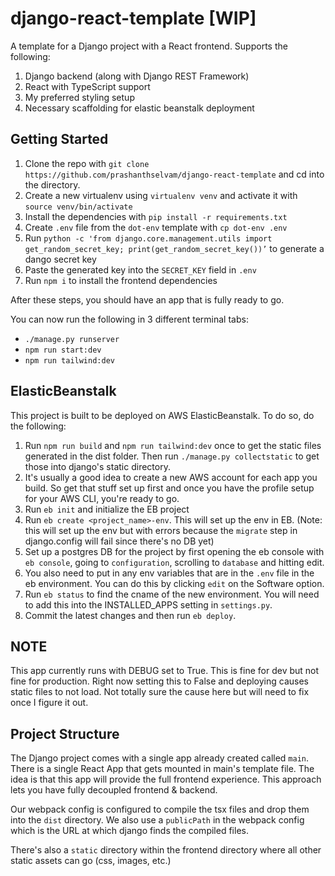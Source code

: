 # django-react-template [WIP]

A template for a Django project with a React frontend. Supports the following:
1. Django backend (along with Django REST Framework)
2. React with TypeScript support
3. My preferred styling setup
4. Necessary scaffolding for elastic beanstalk deployment

## Getting Started

1. Clone the repo with `git clone https://github.com/prashanthselvam/django-react-template` and cd into the directory.
2. Create a new virtualenv using `virtualenv venv` and activate it with `source venv/bin/activate`
3. Install the dependencies with `pip install -r requirements.txt`
4. Create `.env` file from the `dot-env` template with `cp dot-env .env`
5. Run `python -c 'from django.core.management.utils import get_random_secret_key; print(get_random_secret_key())’` to generate a dango secret key
6. Paste the generated key into the `SECRET_KEY` field in `.env`
7. Run `npm i` to install the frontend dependencies

After these steps, you should have an app that is fully ready to go. 

You can now run the following in 3 different terminal tabs:
 - `./manage.py runserver`
 - `npm run start:dev`
 - `npm run tailwind:dev`

## ElasticBeanstalk

This project is built to be deployed on AWS ElasticBeanstalk. To do so,
do the following:

1. Run `npm run build` and `npm run tailwind:dev` once to get the static
files generated in the dist folder. Then run `./manage.py collectstatic` to
get those into django's static directory.
2. It's usually a good idea to create a new AWS account for each app you 
build. So get that stuff set up first and once you have the profile setup
for your AWS CLI, you're ready to go. 
3. Run `eb init` and initialize the EB project 
4. Run `eb create <project_name>-env`. This will set up the env in EB. (Note:
this will set up the env but with errors because the `migrate` step in django.config
will fail since there's no DB yet)
5. Set up a postgres DB for the project by first opening the eb console 
with `eb console`, going to `configuration`, scrolling to `database` and
hitting edit. 
6. You also need to put in any env variables that are in the `.env` file
in the eb environment. You can do this by clicking `edit` on the Software
option. 
7. Run `eb status` to find the cname of the new environment. You will need
to add this into the INSTALLED_APPS setting in `settings.py`. 
8. Commit the latest changes and then run `eb deploy`.

## NOTE
This app currently runs with DEBUG set to True. This is fine for dev but
not fine for production. Right now setting this to False and deploying
causes static files to not load. Not totally sure the cause here but will
need to fix once I figure it out.

## Project Structure

The Django project comes with a single app already created called `main`. 
There is a single React App that gets mounted in main's template file. The
idea is that this app will provide the full frontend experience. This approach
lets you have fully decoupled frontend & backend.

Our webpack config is configured to compile the tsx files and drop them into the `dist` 
directory. We also use a `publicPath` in the webpack config which is the URL at which django
finds the compiled files.

There's also a `static` directory
within the frontend directory where all other static assets can go (css,
images, etc.)

